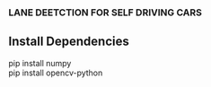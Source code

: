 ### LANE DEETCTION FOR SELF DRIVING CARS

## Install Dependencies
   pip install numpy <br />
   pip install opencv-python
